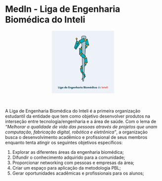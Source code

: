 # MedIn - Liga de Engenharia Biomédica do Inteli

<p align="center">
<a href= "https://www.inteli.edu.br/">
<img src="assets/logo_medin.png" alt="MedIn - Liga de Engenharia Biomédica do Inteli" border="0" width="40%" height="40%">
</a>
</p>

<br>

A Liga de Engenharia Biomédica do Inteli é a primeira organização estudantil da entidade que tem como objetivo desenvolver produtos na interseção entre tecnologia/engenharia e a área de saúde. Com o lema de _“Melhorar a qualidade de vida das pessoas através de projetos que unam computação, fabricação digital, robótica e eletrônica”_, a organização busca o desenvolvimento acadêmico e profissional de seus membros enquanto tenta atingir os seguintes objetivos específicos:

1. Explorar as diferentes áreas da engenharia biomédica;
2. Difundir o conhecimento adquirido para a comunidade;
3. Proporcionar networking com pessoas e empresas da área;
4. Criar um espaço para aplicação da metodologia PBL;
5. Gerar oportunidades acadêmicas e profissionais para os alunos;
